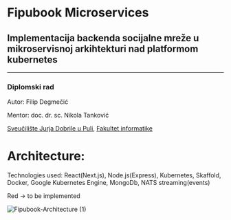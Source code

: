# Fipubook Microservices

## Implementacija backenda socijalne mreže u mikroservisnoj arkihtekturi nad platformom kubernetes
***
### Diplomski rad
Autor: Filip Degmečić

Mentor: doc. dr. sc.  Nikola Tanković

[Sveučilište Jurja Dobrile u Puli](https://www.unipu.hr/), [Fakultet informatike](https://fipu.unipu.hr/fipu)

# Architecture:
Technologies used: React(Next.js), Node.js(Express), Kubernetes, Skaffold, Docker, Google Kubernetes Engine, MongoDb, NATS streaming(events)

Red -> to be implemented

![Fipubook-Architecture (1)](https://user-images.githubusercontent.com/42947589/130504050-6a7420f6-606d-4141-af16-cf10f4507a46.png)


